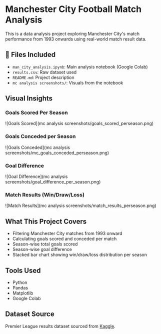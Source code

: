 # Manchester City Football Match Analysis 

This is a data analysis project exploring Manchester City's match performance from 1993 onwards using real-world match result data.

## 📁 Files Included
- `man_city_analysis.ipynb`: Main analysis notebook (Google Colab)
- `results.csv`: Raw dataset used
- `README.md`: Project description
- `mc analysis screenshots/`: Visuals from the notebook

## Visual Insights

### Goals Scored Per Season
![Goals Scored](mc analysis screenshots/goals_scored_perseason.png)

### Goals Conceded per Season
![Goals Conceded](mc analysis screenshots/mc_goals_conceded_perseason.png)

### Goal Difference
![Goal Difference](mc analysis screenshots/goal_difference_per_season.png)

### Match Results (Win/Draw/Loss)
![Match Results](mc analysis screenshots/match_results_perseason.png)

## What This Project Covers
- Filtering Manchester City matches from 1993 onward
- Calculating goals scored and conceded per match
- Season-wise total goals scored
- Season-wise goal difference
- Stacked bar chart showing win/draw/loss distribution per season

## Tools Used
- Python
- Pandas
- Matplotlib
- Google Colab

## Dataset Source
Premier League results dataset sourced from [Kaggle](https://www.kaggle.com).
